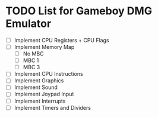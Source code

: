 # TODO List for Gameboy DMG Emulator

- [ ] Implement CPU Registers + CPU Flags 
- [ ] Implement Memory Map
    - [ ] No MBC
    - [ ] MBC 1
    - [ ] MBC 3 
- [ ] Implement CPU Instructions
- [ ] Implement Graphics
- [ ] Implement Sound
- [ ] Implement Joypad Input
- [ ] Implement Interrupts
- [ ] Implement Timers and Dividers
